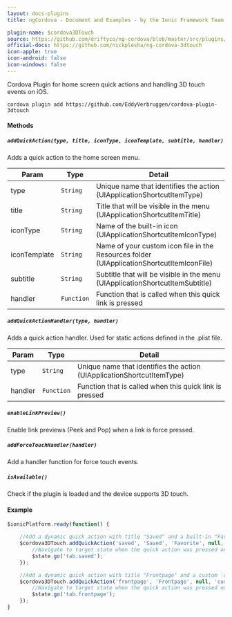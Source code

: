 ```yaml
---
layout: docs-plugins
title: ngCordova - Document and Examples - by the Ionic Framework Team

plugin-name: $cordova3DTouch
source: https://github.com/driftyco/ng-cordova/blob/master/src/plugins/3dtouch.js
official-docs: https://github.com/nickplesha/ng-cordova-3dtouch
icon-apple: true
icon-android: false
icon-windows: false
---
```


Cordova Plugin for home screen quick actions and handling 3D touch events on iOS.

```
cordova plugin add https://github.com/EddyVerbruggen/cordova-plugin-3dtouch
```

#### Methods

##### `addQuickAction(type, title, iconType, iconTemplate, subtitle, handler)`

Adds a quick action to the home screen menu.

| Param         | Type           | Detail  |
| ------------- |----------------| --------|
| type          | `String`       | Unique name that identifies the action (UIApplicationShortcutItemType) |
| title         | `String`       | Title that will be visible in the menu (UIApplicationShortcutItemTitle) |
| iconType      | `String`       | Name of the built-in icon (UIApplicationShortcutItemIconType) |
| iconTemplate  | `String`       | Name of your custom icon file in the Resources folder (UIApplicationShortcutItemIconFile) |
| subtitle      | `String`       | Subtitle that will be visible in the menu (UIApplicationShortcutItemSubtitle) |
| handler       | `Function`     | Function that is called when this quick link is pressed |

##### `addQuickActionHandler(type, handler)`

Adds a quick action handler. Used for static actions defined in the .plist file.

| Param         | Type           | Detail  |
| ------------- |----------------| --------|
| type          | `String`       | Unique name that identifies the action (UIApplicationShortcutItemType) |
| handler       | `Function`     | Function that is called when this quick link is pressed |

##### `enableLinkPreview()`

Enable link previews (Peek and Pop) when a link is force pressed.

##### `addForceTouchHandler(handler)`

Add a handler function for force touch events.

##### `isAvailable()`

Check if the plugin is loaded and the device supports 3D touch.

#### Example

```javascript
$ionicPlatform.ready(function() {

    //Add a dynamic quick action with title "Saved" and a built-in "Favorite" icon
    $cordova3DTouch.addQuickAction('saved', 'Saved', 'Favorite', null, 'Posts you saved for later', function() {
        //Navigate to target state when the quick action was pressed on home screen
        $state.go('tab.saved');
    });

    //Add a dynamic quick action with title "Frontpage" and a custom 'customicon' icon from the Resources folder
    $cordova3DTouch.addQuickAction('frontpage', 'Frontpage', null, 'customicon', 'Latest posts', function() {
        //Navigate to target state when the quick action was pressed on home screen
        $state.go('tab.frontpage');
    });
}
```
